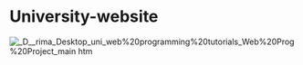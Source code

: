 # University-website

![_D__rima_Desktop_uni_web%20programming%20tutorials_Web%20Prog%20Project_main htm](https://github.com/Reemaharbi/University-website/assets/97175030/a1b3be84-b066-4bf4-9e18-16442adaa304)
